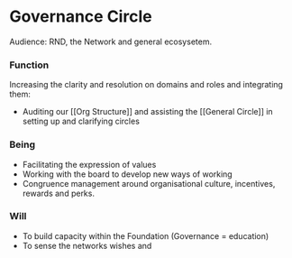 # Governance Circle
Audience: RND, the Network and general ecosysetem.

### Function
Increasing the clarity and resolution on domains and roles and integrating them:
- Auditing our [[Org Structure]] and assisting the [[General Circle]] in setting up and clarifying circles


### Being
- Facilitating the expression of values
- Working with the board to develop new ways of working 
- Congruence management around organisational culture, incentives, rewards and perks.


### Will
- To build capacity within the Foundation (Governance = education) 
- To sense the networks wishes and 


